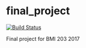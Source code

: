 # final_project

[![Build
Status](https://travis-ci.org/greyson9/final_project.svg?branch=master)](https://travis-ci.org/greyson9/final_project)

Final project for BMI 203 2017
